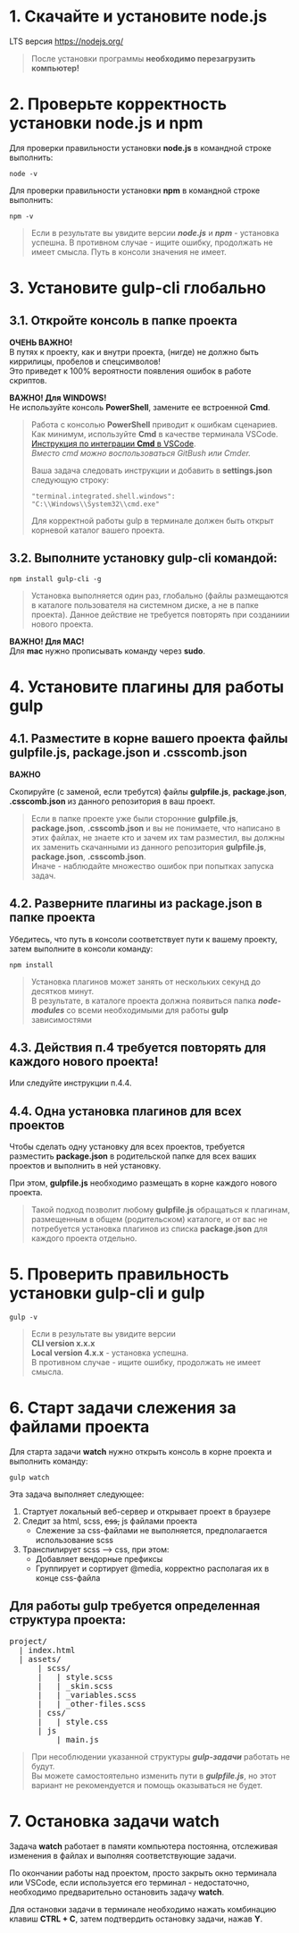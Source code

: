 # 1. Скачайте и установите node.js

LTS версия https://nodejs.org/

> После установки программы **необходимо перезагрузить компьютер!**

# 2. Проверьте корректность установки node.js и npm

Для проверки правильности установки
**node.js**
в командной строке выполнить:

```
node -v
```

Для проверки правильности установки
**npm**
в командной строке выполнить:

```
npm -v
```

<!-- два пробела + enter = разрыв строки -->

> Если в результате вы увидите версии **_node.js_** и **_npm_** - установка успешна.
> В противном случае - ищите ошибку, продолжать не имеет смысла. Путь в консоли значения не имеет.

# 3. Установите gulp-cli глобально

## 3.1. Откройте консоль в папке проекта

**ОЧЕНЬ ВАЖНО!**  
В путях к проекту, как и внутри проекта, (нигде) не должно быть киррилицы, пробелов и спецсимволов!  
Это приведет к 100% вероятности появления ошибок в работе скриптов.

**ВАЖНО! Для WINDOWS!**  
Не используйте консоль **PowerShell**, замените ее встроенной **Cmd**.

> Работа с консолью **PowerShell** приводит к ошибкам сценариев.  
> Как минимум, используйте **Cmd** в качестве терминала VSCode.
> [Инструкция по интеграции **Cmd** в VSCode](https://dev.to/andrewriveradev/how-to-setup-cmder-in-vscode-in-2021-3nkc).  
> _Вместо cmd можно воспользоваться GitBush или Cmder._
>
> Ваша задача следовать инструкции и добавить в **settings.json** следующую строку:
>
> ```
> "terminal.integrated.shell.windows": "C:\\Windows\\System32\\cmd.exe"
> ```
>
> Для корректной работы gulp в терминале должен быть открыт корневой каталог вашего проекта.

## 3.2. Выполните установку **gulp-cli** командой:

```
npm install gulp-cli -g
```

> Установка выполняется один раз, глобально (файлы размещаются в каталоге пользователя на системном диске, а не в папке проекта). Данное действие не требуется повторять при созданиии нового проекта.

**ВАЖНО! Для MAC!**  
Для **mac** нужно прописывать команду через **sudo**.

# 4. Установите плагины для работы gulp

## 4.1. Разместите в корне вашего проекта файлы **gulpfile.js**, **package.json** и **.csscomb.json**

**ВАЖНО**

Скопируйте (с заменой, если требутся) файлы **gulpfile.js**, **package.json**, **.csscomb.json** из данного репозитория в ваш проект.

> Если в папке проекте уже были сторонние **gulpfile.js**, **package.json**, **.csscomb.json** и вы не понимаете, что написано в этих файлах, не знаете кто и зачем их там разместил, вы должны их заменить скачанными из данного репозитория **gulpfile.js**, **package.json**, **.csscomb.json**.  
> Иначе - наблюдайте множество ошибок при попытках запуска задач.

## 4.2. Разверните плагины из **package.json** в папке проекта

Убедитесь, что путь в консоли соответствует пути к вашему проекту, затем выполните в консоли команду:

```
npm install
```

> Установка плагинов может занять от нескольких секунд до десятков минут.  
> В результате, в каталоге проекта должна появиться папка **_node-modules_** со всеми необходимыми для работы **gulp** зависимостями

## 4.3. Действия п.4 требуется повторять для каждого нового проекта!

Или следуйте инструкции п.4.4.

## 4.4. Одна установка плагинов для всех проектов

Чтобы сделать одну установку для всех проектов, требуется разместить **package.json** в родительской папке для всех ваших проектов и выполнить в ней установку.

При этом, **gulpfile.js** необходимо размещать в корне каждого нового проекта.

> Такой подход позволит любому **gulpfile.js** обращаться к плагинам, размещенным в общем (родительском) каталоге, и от вас не потребуется установка плагинов из списка **package.json** для каждого проекта отдельно.

# 5. Проверить правильность установки gulp-cli и gulp

```
gulp -v
```

> Если в результате вы увидите версии  
> **CLI version x.x.x**  
> **Local version 4.x.x** - установка успешна.  
> В противном случае - ищите ошибку, продолжать не имеет смысла.

# 6. Старт задачи слежения за файлами проекта

Для старта задачи **watch** нужно открыть консоль в корне проекта и выполнить команду:

```
gulp watch
```

Эта задача выполняет следующее:

1. Стартует локальный веб-сервер и открывает проект в браузере
2. Следит за html, scss, ~~css,~~ js файлами проекта
   - Слежение за css-файлами не выполняется, предполагается использование scss
3. Транспилирует scss --> css, при этом:
   - Добавляет вендорные префиксы
   - Группирует и сортирует @media, корректно располагая их в конце css-файла

## Для работы gulp требуется определенная структура проекта:

<pre>
project/
  | index.html
  | assets/
      | scss/
      |   | style.scss
      |   | _skin.scss
      |   | _variables.scss
      |   | _other-files.scss
      | css/
      |   | style.css
      | js
          | main.js
</pre>

> При несоблюдении указанной структуры **_gulp-задачи_** работать не будут.  
> Вы можете самостоятельно изменить пути в **_gulpfile.js_**, но этот вариант не рекомендуется и помощь оказываться не будет.

# 7. Остановка задачи watch

Задача **watch** работает в памяти компьютера постоянна, отслеживая изменения в файлах и выполняя соответствующие задачи.

По окончании работы над проектом, просто закрыть окно терминала или VSCode, если используется его терминал - недостаточно, необходимо предварительно остановить задачу **watch**.

Для остановки задачи в терминале необходимо нажать комбинацию клавиш **CTRL + C**, затем подтвердить остановку задачи, нажав **Y**.
